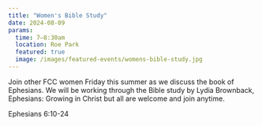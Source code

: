 ```yaml
---
title: "Women's Bible Study"
date: 2024-08-09
params:
  time: 7–8:30am
  location: Roe Park
  featured: true
  image: /images/featured-events/womens-bible-study.jpg
---
```


Join other FCC women Friday this summer as we discuss the book of Ephesians. We will be working through the Bible study by Lydia Brownback, Ephesians: Growing in Christ but all are welcome and join anytime.

Ephesians 6:10-24

<!--more-->
